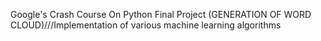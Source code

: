 Google's Crash Course On Python Final Project (GENERATION OF WORD CLOUD)///Implementation of various machine learning algorithms
